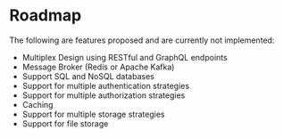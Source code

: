 # Roadmap

The following are features proposed and are currently not implemented:
- Multiplex Design using RESTful and GraphQL endpoints
- Message Broker (Redis or Apache Kafka) 
- Support SQL and NoSQL databases 
- Support for multiple authentication strategies 
- Support for multiple authorization strategies
- Caching 
- Support for multiple storage strategies
- Support for file storage 
